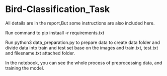 # Bird-Classification_Task

All details are in the report,But some instructions are also included here.

Run command to pip instaall -r requirements.txt 


Run python3 data_preparation.py to  prepare data to create data folder and divide data into train and test set base on the images and train.txt, test.txt and filesname.txt attached folder.


In the notebook, you can see the whole process of preprocessing data, and training the model.
